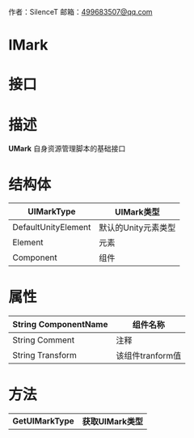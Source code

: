 作者：SilenceT     邮箱：499683507@qq.com

# IMark

# 接口

# 描述

**UMark** 自身资源管理脚本的基础接口

# 结构体

| **UIMarkType**      | UIMark类型          |
| ------------------- | ------------------- |
| DefaultUnityElement | 默认的Unity元素类型 |
| Element             | 元素                |
| Component           | 组件                |



# **属性**

| String ComponentName | 组件名称         |
| -------------------- | ---------------- |
| String Comment       | 注释             |
| String Transform     | 该组件tranform值 |



# **方法**

|                   |                    |
| ----------------- | ------------------ |
| **GetUIMarkType** | **获取UIMark类型** |

